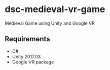 # dsc-medieval-vr-game
Medieval Game using Unity and Google VR

## Requirements
- C#
- Unity 2017.03
- Google VR package
